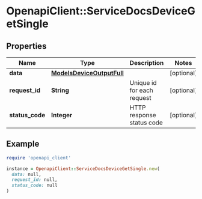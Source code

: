 # OpenapiClient::ServiceDocsDeviceGetSingle

## Properties

| Name | Type | Description | Notes |
| ---- | ---- | ----------- | ----- |
| **data** | [**ModelsDeviceOutputFull**](ModelsDeviceOutputFull.md) |  | [optional] |
| **request_id** | **String** | Unique id for each request | [optional] |
| **status_code** | **Integer** | HTTP response status code | [optional] |

## Example

```ruby
require 'openapi_client'

instance = OpenapiClient::ServiceDocsDeviceGetSingle.new(
  data: null,
  request_id: null,
  status_code: null
)
```

